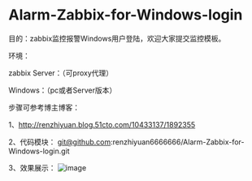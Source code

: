   # Alarm-Zabbix-for-Windows-login
  
  目的：zabbix监控报警Windows用户登陆，欢迎大家提交监控模板。

  环境：
  
  zabbix Server：（可proxy代理）
  
  Windows：（pc或者Server版本）

  步骤可参考博主博客：
  
  1、http://renzhiyuan.blog.51cto.com/10433137/1892355
  
  
  2、代码模块：
  git@github.com:renzhiyuan6666666/Alarm-Zabbix-for-Windows-login.git
  
  
  3、效果展示：
  ![image](https://s4.51cto.com/wyfs02/M01/92/59/wKiom1j-wzrxNikIAAC1_oVSFrg715.png)
